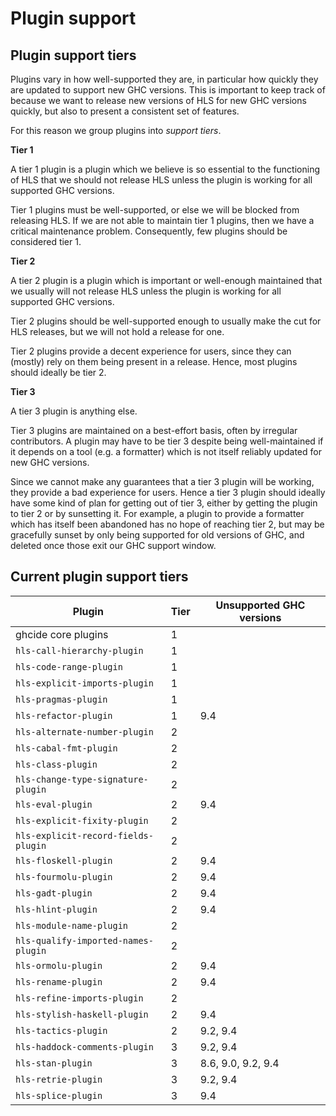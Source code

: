 # Plugin support

## Plugin support tiers

Plugins vary in how well-supported they are, in particular how quickly they are updated to support new GHC versions.
This is important to keep track of because we want to release new versions of HLS for new GHC versions quickly, but also to present a consistent set of features.

For this reason we group plugins into _support tiers_.

**Tier 1**

A tier 1 plugin is a plugin which we believe is so essential to the functioning of HLS that we should not release HLS unless the plugin is working for all supported GHC versions.

Tier 1 plugins must be well-supported, or else we will be blocked from releasing HLS.
If we are not able to maintain tier 1 plugins, then we have a critical maintenance problem.
Consequently, few plugins should be considered tier 1.

**Tier 2**

A tier 2 plugin is a plugin which is important or well-enough maintained that we usually will not release HLS unless the plugin is working for all supported GHC versions.

Tier 2 plugins should be well-supported enough to usually make the cut for HLS releases, but we will not hold a release for one.

Tier 2 plugins provide a decent experience for users, since they can (mostly) rely on them being present in a release.
Hence, most plugins should ideally be tier 2.

**Tier 3**

A tier 3 plugin is anything else.

Tier 3 plugins are maintained on a best-effort basis, often by irregular contributors.
A plugin may have to be tier 3 despite being well-maintained if it depends on a tool (e.g. a formatter) which is not itself reliably updated for new GHC versions.

Since we cannot make any guarantees that a tier 3 plugin will be working, they provide a bad experience for users.
Hence a tier 3 plugin should ideally have some kind of plan for getting out of tier 3, either by getting the plugin to tier 2 or by sunsetting it.
For example, a plugin to provide a formatter which has itself been abandoned has no hope of reaching tier 2, but may be gracefully sunset by only being supported for old versions of GHC, and deleted once those exit our GHC support window.

## Current plugin support tiers

| Plugin                              | Tier | Unsupported GHC versions |
|-------------------------------------|------|--------------------------|
| ghcide core plugins                 | 1    |                          |
| `hls-call-hierarchy-plugin`         | 1    |                          |
| `hls-code-range-plugin`             | 1    |                          |
| `hls-explicit-imports-plugin`       | 1    |                          |
| `hls-pragmas-plugin`                | 1    |                          |
| `hls-refactor-plugin`               | 1    | 9.4                      |
| `hls-alternate-number-plugin`       | 2    |                          |
| `hls-cabal-fmt-plugin`              | 2    |                          |
| `hls-class-plugin`                  | 2    |                          |
| `hls-change-type-signature-plugin`  | 2    |                          |
| `hls-eval-plugin`                   | 2    | 9.4                      |
| `hls-explicit-fixity-plugin`        | 2    |                          |
| `hls-explicit-record-fields-plugin` | 2    |                          |
| `hls-floskell-plugin`               | 2    | 9.4                      |
| `hls-fourmolu-plugin`               | 2    | 9.4                      |
| `hls-gadt-plugin`                   | 2    | 9.4                      |
| `hls-hlint-plugin`                  | 2    | 9.4                      |
| `hls-module-name-plugin`            | 2    |                          |
| `hls-qualify-imported-names-plugin` | 2    |                          |
| `hls-ormolu-plugin`                 | 2    | 9.4                      |
| `hls-rename-plugin`                 | 2    | 9.4                      |
| `hls-refine-imports-plugin`         | 2    |                          |
| `hls-stylish-haskell-plugin`        | 2    | 9.4                      |
| `hls-tactics-plugin`                | 2    | 9.2, 9.4                 |
| `hls-haddock-comments-plugin`       | 3    | 9.2, 9.4                 |
| `hls-stan-plugin`                   | 3    | 8.6, 9.0, 9.2, 9.4       |
| `hls-retrie-plugin`                 | 3    | 9.2, 9.4                 |
| `hls-splice-plugin`                 | 3    | 9.4                      |
